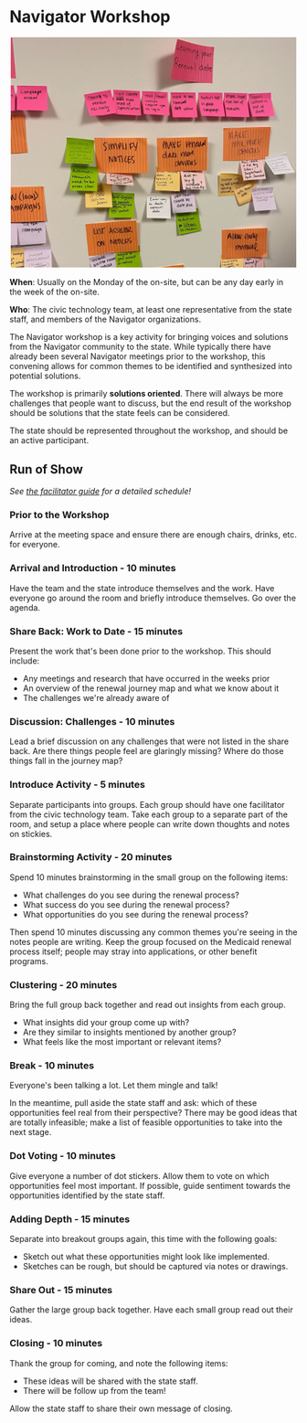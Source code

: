 # Navigator Workshop

<div align="center">
  <img
    width="500px"
    src="../images/navigator-workshop-stickies.jpg"
    alt="Multi-colored sticky notes on a wall, with notes of challenges and potential solutions to renewal problems. Examples include 'Simplify Notices', 'Make mail more obvious', and 'Allow early renewal'">
  </img>
</div>

**When**: Usually on the Monday of the on-site, but can be any day early in the week of the on-site.

**Who**: The civic technology team, at least one representative from the state staff, and members of the Navigator organizations.

The Navigator workshop is a key activity for bringing voices and solutions from the Navigator community to the state. While typically there have already been several Navigator meetings prior to the workshop, this convening allows for common themes to be identified and synthesized into potential solutions.

The workshop is primarily **solutions oriented**. There will always be more challenges that people want to discuss, but the end result of the workshop should be solutions that the state feels can be considered.

The state should be represented throughout the workshop, and should be an active participant.

## Run of Show

_See [the facilitator guide](../resources/navigator-workshop-facilitation-guide.docx) for a detailed schedule!_

### Prior to the Workshop

Arrive at the meeting space and ensure there are enough chairs, drinks, etc. for everyone.

### Arrival and Introduction - 10 minutes

Have the team and the state introduce themselves and the work. Have everyone go around the room and briefly introduce themselves. Go over the agenda.

### Share Back: Work to Date - 15 minutes

Present the work that's been done prior to the workshop. This should include:
  - Any meetings and research that have occurred in the weeks prior
  - An overview of the renewal journey map and what we know about it
  - The challenges we're already aware of

### Discussion: Challenges - 10 minutes

Lead a brief discussion on any challenges that were not listed in the share back. Are there things people feel are glaringly missing? Where do those things fall in the journey map?

### Introduce Activity - 5 minutes

Separate participants into groups. Each group should have one facilitator from the civic technology team. Take each group to a separate part of the room, and setup a place where people can write down thoughts and notes on stickies.

### Brainstorming Activity - 20 minutes

Spend 10 minutes brainstorming in the small group on the following items:
  - What challenges do you see during the renewal process?
  - What success do you see during the renewal process?
  - What opportunities do you see during the renewal process?

Then spend 10 minutes discussing any common themes you're seeing in the notes people are writing. Keep the group focused on the Medicaid renewal process itself; people may stray into applications, or other benefit programs.

### Clustering - 20 minutes

Bring the full group back together and read out insights from each group.
  - What insights did your group come up with?
  - Are they similar to insights mentioned by another group?
  - What feels like the most important or relevant items?

### Break - 10 minutes

Everyone's been talking a lot. Let them mingle and talk!

In the meantime, pull aside the state staff and ask: which of these opportunities feel real from their perspective? There may be good ideas that are totally infeasible; make a list of feasible opportunities to take into the next stage.

### Dot Voting - 10 minutes

Give everyone a number of dot stickers. Allow them to vote on which opportunities feel most important. If possible, guide sentiment towards the opportunities identified by the state staff.

### Adding Depth - 15 minutes

Separate into breakout groups again, this time with the following goals:
  - Sketch out what these opportunities might look like implemented.
  - Sketches can be rough, but should be captured via notes or drawings.

### Share Out - 15 minutes

Gather the large group back together. Have each small group read out their ideas.

### Closing - 10 minutes

Thank the group for coming, and note the following items:
  - These ideas will be shared with the state staff.
  - There will be follow up from the team!

Allow the state staff to share their own message of closing.
